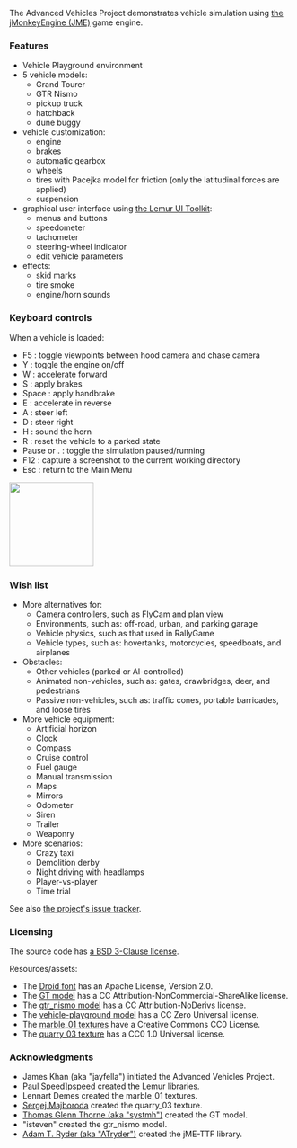 The Advanced Vehicles Project demonstrates
vehicle simulation using [the jMonkeyEngine (JME)][jme] game engine.

### Features

+ Vehicle Playground environment
+ 5 vehicle models:
  + Grand Tourer
  + GTR Nismo
  + pickup truck
  + hatchback
  + dune buggy
+ vehicle customization:
  + engine
  + brakes
  + automatic gearbox
  + wheels
  + tires with Pacejka model for friction (only the latitudinal forces are applied)
  + suspension
+ graphical user interface using [the Lemur UI Toolkit][lemur]:
  + menus and buttons
  + speedometer
  + tachometer
  + steering-wheel indicator
  + edit vehicle parameters
+ effects:
  + skid marks
  + tire smoke
  + engine/horn sounds

### Keyboard controls

When a vehicle is loaded:

+ F5 : toggle viewpoints between hood camera and chase camera
+ Y : toggle the engine on/off
+ W : accelerate forward
+ S : apply brakes
+ Space : apply handbrake
+ E : accelerate in reverse
+ A : steer left
+ D : steer right
+ H : sound the horn
+ R : reset the vehicle to a parked state
+ Pause or . : toggle the simulation paused/running
+ F12 : capture a screenshot to the current working directory
+ Esc : return to the Main Menu

<img height="150" src="https://i.imgur.com/n7iyCF8.png">

[atryder]: https://github.com/ATryder "Adam T. Ryder"
[jme]: http://jmonkeyengine.org  "jMonkeyEngine Project"
[lemur]: https://github.com/jMonkeyEngine-Contributions/Lemur "Lemur UI Toolkit"
[pspeed]: https://github.com/pspeed42 "Paul Speed"
[sergej]: https://hdrihaven.com/hdris/?a=Sergej%20Majboroda "HDRIs by Sergej Majboroda"
[tgt]: https://www.tgthorne.com/contact "Thomas Glenn Thorne"

### Wish list

+ More alternatives for:
  + Camera controllers, such as FlyCam and plan view
  + Environments, such as: off-road, urban, and parking garage
  + Vehicle physics, such as that used in RallyGame
  + Vehicle types, such as: hovertanks, motorcycles, speedboats, and airplanes
+ Obstacles:
  + Other vehicles (parked or AI-controlled)
  + Animated non-vehicles, such as: gates, drawbridges, deer, and pedestrians
  + Passive non-vehicles, such as: traffic cones, portable barricades, and loose tires
+ More vehicle equipment:
  + Artificial horizon
  + Clock
  + Compass
  + Cruise control
  + Fuel gauge
  + Manual transmission
  + Maps
  + Mirrors
  + Odometer
  + Siren
  + Trailer
  + Weaponry
+ More scenarios:
  + Crazy taxi
  + Demolition derby
  + Night driving with headlamps
  + Player-vs-player
  + Time trial

See also
[the project's issue tracker](https://github.com/stephengold/jme-vehicles/issues).

### Licensing

The source code has
[a BSD 3-Clause license](https://github.com/stephengold/jme-vehicles/blob/master/license.txt).

Resources/assets:

+ The [Droid font](https://github.com/stephengold/jme-vehicles/tree/master/src/main/resources/Interface/Fonts)
  has an Apache License, Version 2.0.
+ The [GT model](https://github.com/stephengold/jme-vehicles/tree/master/src/main/resources/Models/GT)
  has a CC Attribution-NonCommercial-ShareAlike license.
+ The [gtr_nismo model](https://github.com/stephengold/jme-vehicles/tree/master/src/main/resources/Models/gtr_nismo)
  has a CC Attribution-NoDerivs license.
+ The [vehicle-playground model](https://github.com/stephengold/jme-vehicles/tree/master/src/main/resources/Models/vehicle-playground)
  has a CC Zero Universal license.
+ The [marble_01 textures](https://github.com/stephengold/jme-vehicles/tree/master/src/main/resources/Textures/Ground/Marble)
  have a Creative Commons CC0 License.
+ The [quarry_03 texture](https://github.com/stephengold/jme-vehicles/blob/master/src/main/resources/Textures/Sky/quarry_03_4k.jpg)
  has a CC0 1.0 Universal license.

### Acknowledgments

+ James Khan (aka "jayfella") initiated the Advanced Vehicles Project.
+ [Paul Speed](aka "pspeed42")][pspeed] created the Lemur libraries.
+ Lennart Demes created the marble_01 textures.
+ [Sergej Majboroda][sergej] created the quarry_03 texture.
+ [Thomas Glenn Thorne (aka "systmh")][tgt] created the GT model.
+ "isteven" created the gtr_nismo model.
+ [Adam T. Ryder (aka "ATryder")][atryder] created the jME-TTF library.
